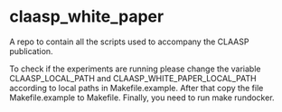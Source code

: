 # claasp_white_paper
A repo to contain all the scripts used to accompany the CLAASP publication. 

To check if the experiments are running please change the variable CLAASP_LOCAL_PATH and CLAASP_WHITE_PAPER_LOCAL_PATH
according to local paths in Makefile.example. After that copy the file Makefile.example to Makefile. Finally, you need
to run make rundocker.
